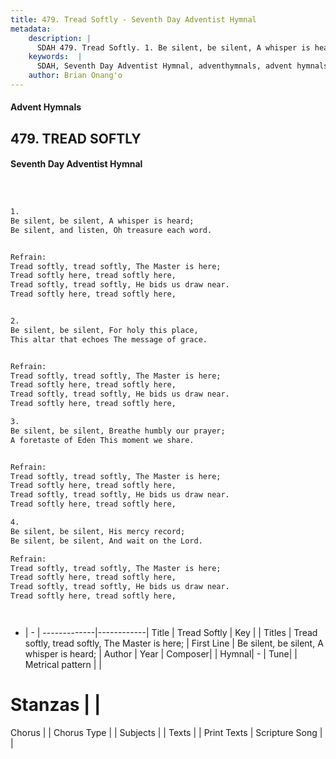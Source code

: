```yaml
---
title: 479. Tread Softly - Seventh Day Adventist Hymnal
metadata:
    description: |
      SDAH 479. Tread Softly. 1. Be silent, be silent, A whisper is heard; Be silent, and listen, Oh treasure each word. 
    keywords:  |
      SDAH, Seventh Day Adventist Hymnal, adventhymnals, advent hymnals, Tread Softly, Be silent, be silent, A whisper is heard; ,Tread softly, tread softly, The Master is here;
    author: Brian Onang'o
---
```


#### Advent Hymnals
## 479. TREAD SOFTLY
#### Seventh Day Adventist Hymnal

```txt



1.
Be silent, be silent, A whisper is heard;
Be silent, and listen, Oh treasure each word.


Refrain:
Tread softly, tread softly, The Master is here;
Tread softly here, tread softly here,
Tread softly, tread softly, He bids us draw near.
Tread softly here, tread softly here,


2.
Be silent, be silent, For holy this place,
This altar that echoes The message of grace.


Refrain:
Tread softly, tread softly, The Master is here;
Tread softly here, tread softly here,
Tread softly, tread softly, He bids us draw near.
Tread softly here, tread softly here,

3.
Be silent, be silent, Breathe humbly our prayer;
A foretaste of Eden This moment we share.


Refrain:
Tread softly, tread softly, The Master is here;
Tread softly here, tread softly here,
Tread softly, tread softly, He bids us draw near.
Tread softly here, tread softly here,

4.
Be silent, be silent, His mercy record;
Be silent, be silent, And wait on the Lord.

Refrain:
Tread softly, tread softly, The Master is here;
Tread softly here, tread softly here,
Tread softly, tread softly, He bids us draw near.
Tread softly here, tread softly here,




```

- |   -  |
-------------|------------|
Title | Tread Softly |
Key |  |
Titles | Tread softly, tread softly, The Master is here; |
First Line | Be silent, be silent, A whisper is heard; |
Author | 
Year | 
Composer|  |
Hymnal|  - |
Tune|  |
Metrical pattern | |
# Stanzas |  |
Chorus |  |
Chorus Type |  |
Subjects |  |
Texts |  |
Print Texts | 
Scripture Song |  |
  
